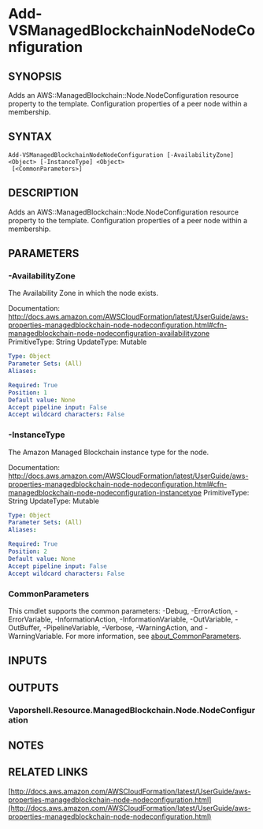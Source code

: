 # Add-VSManagedBlockchainNodeNodeConfiguration

## SYNOPSIS
Adds an AWS::ManagedBlockchain::Node.NodeConfiguration resource property to the template.
Configuration properties of a peer node within a membership.

## SYNTAX

```
Add-VSManagedBlockchainNodeNodeConfiguration [-AvailabilityZone] <Object> [-InstanceType] <Object>
 [<CommonParameters>]
```

## DESCRIPTION
Adds an AWS::ManagedBlockchain::Node.NodeConfiguration resource property to the template.
Configuration properties of a peer node within a membership.

## PARAMETERS

### -AvailabilityZone
The Availability Zone in which the node exists.

Documentation: http://docs.aws.amazon.com/AWSCloudFormation/latest/UserGuide/aws-properties-managedblockchain-node-nodeconfiguration.html#cfn-managedblockchain-node-nodeconfiguration-availabilityzone
PrimitiveType: String
UpdateType: Mutable

```yaml
Type: Object
Parameter Sets: (All)
Aliases:

Required: True
Position: 1
Default value: None
Accept pipeline input: False
Accept wildcard characters: False
```

### -InstanceType
The Amazon Managed Blockchain instance type for the node.

Documentation: http://docs.aws.amazon.com/AWSCloudFormation/latest/UserGuide/aws-properties-managedblockchain-node-nodeconfiguration.html#cfn-managedblockchain-node-nodeconfiguration-instancetype
PrimitiveType: String
UpdateType: Mutable

```yaml
Type: Object
Parameter Sets: (All)
Aliases:

Required: True
Position: 2
Default value: None
Accept pipeline input: False
Accept wildcard characters: False
```

### CommonParameters
This cmdlet supports the common parameters: -Debug, -ErrorAction, -ErrorVariable, -InformationAction, -InformationVariable, -OutVariable, -OutBuffer, -PipelineVariable, -Verbose, -WarningAction, and -WarningVariable. For more information, see [about_CommonParameters](http://go.microsoft.com/fwlink/?LinkID=113216).

## INPUTS

## OUTPUTS

### Vaporshell.Resource.ManagedBlockchain.Node.NodeConfiguration
## NOTES

## RELATED LINKS

[http://docs.aws.amazon.com/AWSCloudFormation/latest/UserGuide/aws-properties-managedblockchain-node-nodeconfiguration.html](http://docs.aws.amazon.com/AWSCloudFormation/latest/UserGuide/aws-properties-managedblockchain-node-nodeconfiguration.html)

